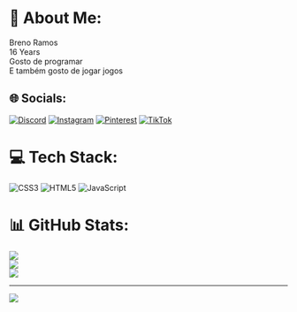 # 💫 About Me:
Breno Ramos<br>16 Years<br>Gosto de programar<br>E também gosto de jogar jogos


## 🌐 Socials:
[![Discord](https://img.shields.io/badge/Discord-%237289DA.svg?logo=discord&logoColor=white)](https://discord.gg/frostrevoltz) [![Instagram](https://img.shields.io/badge/Instagram-%23E4405F.svg?logo=Instagram&logoColor=white)](https://instagram.com/i_brenokkj) [![Pinterest](https://img.shields.io/badge/Pinterest-%23E60023.svg?logo=Pinterest&logoColor=white)](https://pinterest.com/zzxfrost) [![TikTok](https://img.shields.io/badge/TikTok-%23000000.svg?logo=TikTok&logoColor=white)](https://tiktok.com/@i_brenokkj0) 

# 💻 Tech Stack:
![CSS3](https://img.shields.io/badge/css3-%231572B6.svg?style=for-the-badge&logo=css3&logoColor=white) ![HTML5](https://img.shields.io/badge/html5-%23E34F26.svg?style=for-the-badge&logo=html5&logoColor=white) ![JavaScript](https://img.shields.io/badge/javascript-%23323330.svg?style=for-the-badge&logo=javascript&logoColor=%23F7DF1E)
# 📊 GitHub Stats:
![](https://github-readme-stats.vercel.app/api?username=BrenoRamos-DEV&theme=dark&hide_border=false&include_all_commits=false&count_private=false)<br/>
![](https://github-readme-streak-stats.herokuapp.com/?user=BrenoRamos-DEV&theme=dark&hide_border=false)<br/>
![](https://github-readme-stats.vercel.app/api/top-langs/?username=BrenoRamos-DEV&theme=dark&hide_border=false&include_all_commits=false&count_private=false&layout=compact)

---
[![](https://visitcount.itsvg.in/api?id=BrenoRamos-DEV&icon=0&color=0)](https://visitcount.itsvg.in)

<!-- Proudly created with GPRM ( https://gprm.itsvg.in ) -->